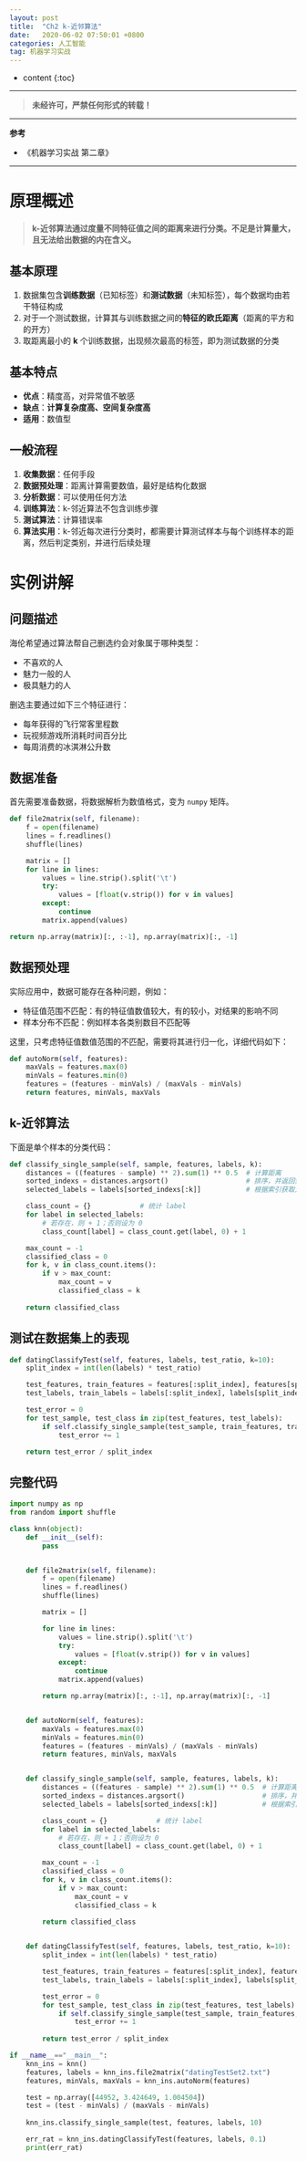 ```yaml
---
layout: post
title:  "Ch2 k-近邻算法"
date:   2020-06-02 07:50:01 +0800
categories: 人工智能
tag: 机器学习实战
---
```


* content
{:toc}

****

> **未经许可，严禁任何形式的转载！**

****

**参考**

- 《机器学习实战 第二章》

****

# 原理概述

> **k-近邻算法通过度量不同特征值之间的距离来进行分类。不足是计算量大，且无法给出数据的内在含义。**

## 基本原理

1. 数据集包含**训练数据**（已知标签）和**测试数据**（未知标签），每个数据均由若干特征构成
2. 对于一个测试数据，计算其与训练数据之间的**特征的欧氏距离**（距离的平方和的开方）
3. 取距离最小的 **k** 个训练数据，出现频次最高的标签，即为测试数据的分类

## 基本特点

- **优点**：精度高，对异常值不敏感
- **缺点**：**计算复杂度高、空间复杂度高**
- **适用**：数值型

## 一般流程

1. **收集数据**：任何手段
2. **数据预处理**：距离计算需要数值，最好是结构化数据
3. **分析数据**：可以使用任何方法
4. **训练算法**：k-邻近算法不包含训练步骤
5. **测试算法**：计算错误率
6. **算法实用**：k-邻近每次进行分类时，都需要计算测试样本与每个训练样本的距离，然后判定类别，并进行后续处理

# 实例讲解

## 问题描述

海伦希望通过算法帮自己删选约会对象属于哪种类型：

- 不喜欢的人
- 魅力一般的人
- 极具魅力的人

删选主要通过如下三个特征进行：

- 每年获得的飞行常客里程数
- 玩视频游戏所消耗时间百分比
- 每周消费的冰淇淋公升数

## 数据准备

首先需要准备数据，将数据解析为数值格式，变为 `numpy` 矩阵。

```python
def file2matrix(self, filename):
    f = open(filename)
    lines = f.readlines()
    shuffle(lines)

    matrix = []
    for line in lines:
        values = line.strip().split('\t')
        try:
            values = [float(v.strip()) for v in values]
        except:
            continue
        matrix.append(values)

return np.array(matrix)[:, :-1], np.array(matrix)[:, -1]
```

## 数据预处理

实际应用中，数据可能存在各种问题，例如：

- 特征值范围不匹配：有的特征值数值较大，有的较小，对结果的影响不同
- 样本分布不匹配：例如样本各类别数目不匹配等

这里，只考虑特征值数值范围的不匹配，需要将其进行归一化，详细代码如下：

```python
def autoNorm(self, features):
    maxVals = features.max(0)
    minVals = features.min(0)
    features = (features - minVals) / (maxVals - minVals)
    return features, minVals, maxVals
```

## k-近邻算法

下面是单个样本的分类代码：

```python
def classify_single_sample(self, sample, features, labels, k):
    distances = ((features - sample) ** 2).sum(1) ** 0.5  # 计算距离
    sorted_indexs = distances.argsort()                   # 排序，并返回索引
    selected_labels = labels[sorted_indexs[:k]]           # 根据索引获取对应的 label

    class_count = {}            # 统计 label
    for label in selected_labels:
        # 若存在，则 + 1；否则设为 0
        class_count[label] = class_count.get(label, 0) + 1

    max_count = -1
    classified_class = 0
    for k, v in class_count.items():
        if v > max_count:
            max_count = v
            classified_class = k
    
    return classified_class
```

## 测试在数据集上的表现

```python
def datingClassifyTest(self, features, labels, test_ratio, k=10):
    split_index = int(len(labels) * test_ratio)

    test_features, train_features = features[:split_index], features[split_index:]
    test_labels, train_labels = labels[:split_index], labels[split_index:]

    test_error = 0
    for test_sample, test_class in zip(test_features, test_labels):
        if self.classify_single_sample(test_sample, train_features, train_labels, k) != test_class:
            test_error += 1

    return test_error / split_index
```

## 完整代码

```python
import numpy as np
from random import shuffle

class knn(object):
    def __init__(self):
        pass


    def file2matrix(self, filename):
        f = open(filename)
        lines = f.readlines()
        shuffle(lines)

        matrix = []

        for line in lines:
            values = line.strip().split('\t')
            try:
                values = [float(v.strip()) for v in values]
            except:
                continue
            matrix.append(values)

        return np.array(matrix)[:, :-1], np.array(matrix)[:, -1]


    def autoNorm(self, features):
        maxVals = features.max(0)
        minVals = features.min(0)
        features = (features - minVals) / (maxVals - minVals)
        return features, minVals, maxVals


    def classify_single_sample(self, sample, features, labels, k):
        distances = ((features - sample) ** 2).sum(1) ** 0.5  # 计算距离
        sorted_indexs = distances.argsort()                   # 排序，并返回索引
        selected_labels = labels[sorted_indexs[:k]]           # 根据索引获取对应的 label

        class_count = {}            # 统计 label
        for label in selected_labels:
            # 若存在，则 + 1；否则设为 0
            class_count[label] = class_count.get(label, 0) + 1

        max_count = -1
        classified_class = 0
        for k, v in class_count.items():
            if v > max_count:
                max_count = v
                classified_class = k

        return classified_class
        

    def datingClassifyTest(self, features, labels, test_ratio, k=10):
        split_index = int(len(labels) * test_ratio)

        test_features, train_features = features[:split_index], features[split_index:]
        test_labels, train_labels = labels[:split_index], labels[split_index:]

        test_error = 0
        for test_sample, test_class in zip(test_features, test_labels):
            if self.classify_single_sample(test_sample, train_features, train_labels, k) != test_class:
                test_error += 1
        
        return test_error / split_index

if __name__=="__main__":
    knn_ins = knn()
    features, labels = knn_ins.file2matrix("datingTestSet2.txt")
    features, minVals, maxVals = knn_ins.autoNorm(features)

    test = np.array([44952, 3.424649, 1.004504])
    test = (test - minVals) / (maxVals - minVals)
    
    knn_ins.classify_single_sample(test, features, labels, 10)

    err_rat = knn_ins.datingClassifyTest(features, labels, 0.1)
    print(err_rat)
```